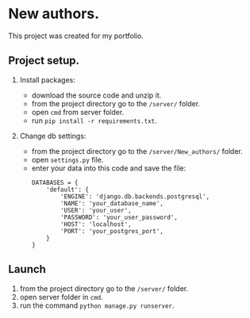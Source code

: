 # New authors.

This project was created for my portfolio.

## Project setup.

1. Install packages:
    - download the source code and unzip it.
    - from the project directory go to the `/server/` folder.
    - open `cmd` from server folder.
    - run `pip install -r requirements.txt`.


2. Change db settings:
    - from the project directory go to the `/server/New_authors/` folder.
    - open `settings.py` file.
    - enter your data into this code and save the file:
      ```
      DATABASES = {
          'default': {
              'ENGINE': 'django.db.backends.postgresql',
              'NAME': 'your_database_name',
              'USER': 'your_user',
              'PASSWORD': 'your_user_password',
              'HOST': 'localhost',
              'PORT': 'your_postgres_port',
          }
      }
      ```

## Launch

1. from the project directory go to the `/server/` folder.
2. open server folder in `cmd`.
3. run the command `python manage.py runserver`.